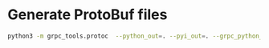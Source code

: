 # Generate ProtoBuf files

```bash
python3 -m grpc_tools.protoc  --python_out=. --pyi_out=. --grpc_python_out=. ../../api/proto/solver/v1/solver.proto  --proto_path ../../api/proto/
```